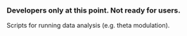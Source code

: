 ### Developers only at this point. Not ready for users.

Scripts for running data analysis (e.g. theta modulation).
